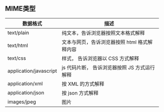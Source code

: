 
## MIME类型
| 数据格式               | 描述                                         |
| ---------------------- | -------------------------------------------- |
| text/plain             | 纯文本，告诉浏览器按照文本格式解释           |
| text/html              | 文本与网页，告诉浏览器按照 html 格式解释内容 |
| text/css               | 样式， 告诉浏览器以 CSS 方式解释             |
| application/javascript | js 代码片断， 告诉浏览器按照 JS 方式运行解释 |
| application/xml        | 按 XML 的方式解释                            |
| application/json       | 按 json 方式解释                             |
| images/jpeg            | 图片                                         |
